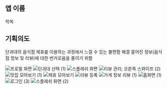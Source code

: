 ## 앱 이름
학쏙 

## 기획의도 
단과대의 음식점 제휴를 이용하는 과정에서 느낄 수 있는 불편함 해결 
흩어진 정보(음식점 정보 및 리뷰)에 대한 번거로움을 줄이기 위함

![프로필 화면](https://github.com/khee2/new-mobilesw/assets/124848492/29176f95-5d3b-41cf-a7b0-13e5d3b8b790)
![단과대 선택 (1)](https://github.com/khee2/new-mobilesw/assets/124848492/41ddf358-ded2-441a-9c1c-8461acba6c64)
![스플레쉬 화면](https://github.com/khee2/new-mobilesw/assets/124848492/525e41cc-b3a3-44da-a5db-5c65b7f65a9e)
![리뷰 관리; 오른족 스와이프 (2)](https://github.com/khee2/new-mobilesw/assets/124848492/1f0669b7-32e5-45ce-af97-5b65a7cede0c)
![맛집 모아보기 (1)](https://github.com/khee2/new-mobilesw/assets/124848492/a140d955-0fe2-446c-b9c1-0a6f0c517575)
![제휴 모아보기](https://github.com/khee2/new-mobilesw/assets/124848492/128ee537-6428-499f-af3b-1ecb4dcb3709)
![리뷰 등록](https://github.com/khee2/new-mobilesw/assets/124848492/695930c1-6ded-4726-a4e5-7ade238dc105)
![가게 정보   리뷰 (1)](https://github.com/khee2/new-mobilesw/assets/124848492/326e8977-8efa-4a61-af7e-a299a4836778)
![홈화면 (1)](https://github.com/khee2/new-mobilesw/assets/124848492/7a916dbb-b484-4792-830a-3587d43c0c3e)
![로그인 (3)](https://github.com/khee2/new-mobilesw/assets/124848492/8c376ae3-3e33-4777-98db-31955059ac20)
![스플레쉬 화면 (2)](https://github.com/khee2/new-mobilesw/assets/124848492/82e79200-cbf7-4760-bbcd-efa40ead61b2)
